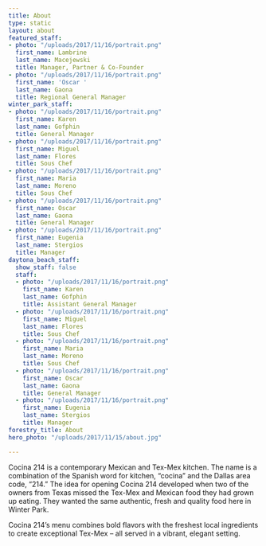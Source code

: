 ```yaml
---
title: About
type: static
layout: about
featured_staff:
- photo: "/uploads/2017/11/16/portrait.png"
  first_name: Lambrine
  last_name: Macejewski
  title: Manager, Partner & Co-Founder
- photo: "/uploads/2017/11/16/portrait.png"
  first_name: 'Oscar '
  last_name: Gaona
  title: Regional General Manager
winter_park_staff:
- photo: "/uploads/2017/11/16/portrait.png"
  first_name: Karen
  last_name: Gofphin
  title: General Manager
- photo: "/uploads/2017/11/16/portrait.png"
  first_name: Miguel
  last_name: Flores
  title: Sous Chef
- photo: "/uploads/2017/11/16/portrait.png"
  first_name: Maria
  last_name: Moreno
  title: Sous Chef
- photo: "/uploads/2017/11/16/portrait.png"
  first_name: Oscar
  last_name: Gaona
  title: General Manager
- photo: "/uploads/2017/11/16/portrait.png"
  first_name: Eugenia
  last_name: Stergios
  title: Manager
daytona_beach_staff:
  show_staff: false
  staff:
  - photo: "/uploads/2017/11/16/portrait.png"
    first_name: Karen
    last_name: Gofphin
    title: Assistant General Manager
  - photo: "/uploads/2017/11/16/portrait.png"
    first_name: Miguel
    last_name: Flores
    title: Sous Chef
  - photo: "/uploads/2017/11/16/portrait.png"
    first_name: Maria
    last_name: Moreno
    title: Sous Chef
  - photo: "/uploads/2017/11/16/portrait.png"
    first_name: Oscar
    last_name: Gaona
    title: General Manager
  - photo: "/uploads/2017/11/16/portrait.png"
    first_name: Eugenia
    last_name: Stergios
    title: Manager
forestry_title: About
hero_photo: "/uploads/2017/11/15/about.jpg"

---
```

Cocina 214 is a contemporary Mexican and Tex-Mex kitchen. The name is a combination of the Spanish word for kitchen, “cocina” and the Dallas area code, “214.” The idea for opening Cocina 214 developed when two of the owners from Texas missed the Tex-Mex and Mexican food they had grown up eating. They wanted the same authentic, fresh and quality food here in Winter Park.

Cocina 214’s menu combines bold flavors with the freshest local ingredients to create exceptional Tex-Mex – all served in a vibrant, elegant setting.
